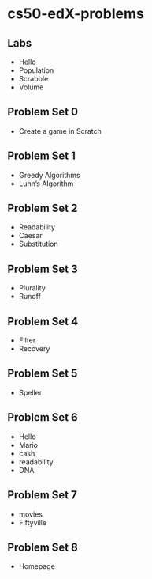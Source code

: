 # cs50-edX-problems

## Labs
* Hello
* Population
* Scrabble
* Volume

## Problem Set 0
* Create a game in Scratch

## Problem Set 1
* Greedy Algorithms
* Luhn’s Algorithm

## Problem Set 2
* Readability
* Caesar
* Substitution

## Problem Set 3
* Plurality
* Runoff

## Problem Set 4
* Filter 
* Recovery

## Problem Set 5
* Speller

## Problem Set 6
* Hello
* Mario
* cash
* readability
* DNA
## Problem Set 7
* movies
* Fiftyville

## Problem Set 8
* Homepage
